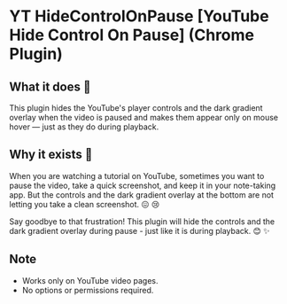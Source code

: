 # YT HideControlOnPause [YouTube Hide Control On Pause] (Chrome Plugin)

## What it does 🤔
This plugin hides the YouTube's player controls and the dark gradient overlay when the video is paused and makes them appear only on mouse hover — just as they do during playback.

## Why it exists 🧐
When you are watching a tutorial on YouTube, sometimes you want to pause the video, take a quick screenshot, and keep it in your note-taking app. But the controls and the dark gradient overlay at the bottom are not letting you take a clean screenshot. 😖 😢

Say goodbye to that frustration! This plugin will hide the controls and the dark gradient overlay during pause - just like it is during playback. 😊 ✨

## Note
- Works only on YouTube video pages.
- No options or permissions required.